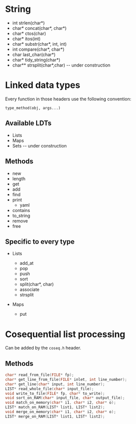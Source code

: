 # String

+ int strlen(char*)
+ char* concat(char*, char*)
+ char* ctos(char)
+ char* itos(int)
+ char* substr(char*, int, int)
+ int compare(char*, char*)
+ char last_char(char*)
+ char* tidy_string(char*)
+ char** strsplit(char*,char) -- under construction

# Linked data types

Every function in those headers use the following convention:

    type_method(obj, args...)

## Available LDTs

+ Lists
+ Maps
+ Sets -- under construction

## Methods

+ new
+ length
+ get
+ add
+ find
+ print
  - yaml
+ contains
+ to_string
+ remove
+ free

## Specific to every type

+ Lists
  - add_at
  - pop
  - push
  - sort
  - split(char*, char)
  - associate
  - strsplit

+ Maps
  - put

Cosequential list processing
============================

Can be added by the `coseq.h` header.

Methods
-------

``` C
char* read_from_file(FILE* fp);
char* get_line_from_file(FILE* inlet, int line_number);
char* get_line(char* input, int line_number);
LIST* read_whole_file(char* input_file);
void write_to_file(FILE* fp, char* to_write);
void sort_on_RAM(char* input_file, char* output_file);
void match_on_memory(char* i1, char* i2, char* o);
LIST* match_on_RAM(LIST* list1, LIST* list2);
void merge_on_memory(char* i1, char* i2, char* o);
LIST* merge_on_RAM(LIST* list1, LIST* list2);
```
